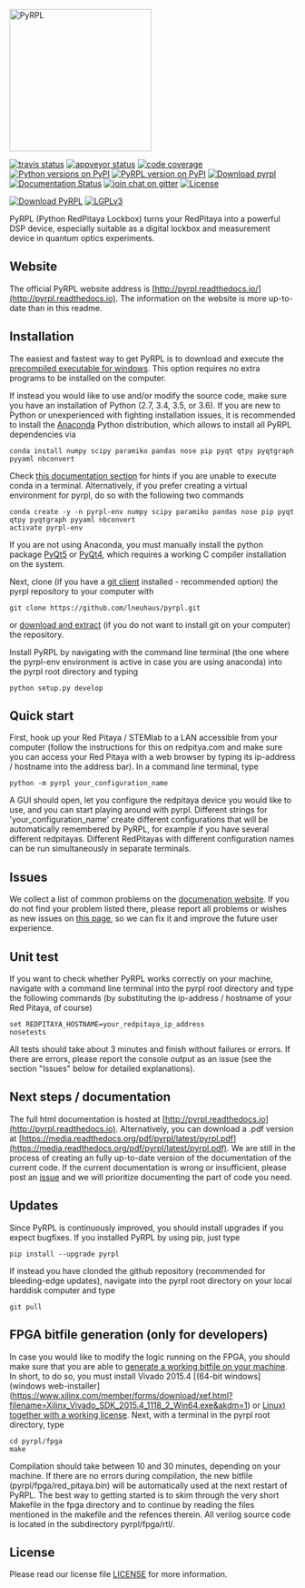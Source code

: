 [<img src="http://pyrpl.readthedocs.io/en/latest/_static/logo.png" width="250" alt="PyRPL">](http://www.pyrpl.org/)

[![travis status](https://travis-ci.org/lneuhaus/pyrpl.svg?branch=master "Travisstatus")](https://travis-ci.org/lneuhaus/pyrpl)
[![appveyor status](https://ci.appveyor.com/api/projects/status/wv2acmg869acg5yy?svg=true)](https://ci.appveyor.com/project/lneuhaus/pyrpl)
[![code coverage](https://codecov.io/github/lneuhaus/pyrpl/coverage.svg?branch=master "Code coverage")](https://codecov.io/gh/lneuhaus/pyrpl)
[![Python versions on PyPI](https://img.shields.io/pypi/pyversions/pyrpl.svg)](https://pypi.python.org/pypi/pyrpl/)
[![PyRPL version on PyPI](https://img.shields.io/pypi/v/pyrpl.svg "PyRPL on PyPI")](https://pypi.python.org/pypi/pyrpl/)
[![Download pyrpl](https://img.shields.io/sourceforge/dt/pyrpl.svg)](https://sourceforge.net/projects/pyrpl/files/)
[![Documentation Status](https://readthedocs.org/projects/pyrpl/badge/?version=latest)](http://pyrpl.readthedocs.io/en/latest/)
[![join chat on gitter](https://badges.gitter.im/JoinChat.svg "Join chat on gitter")](https://gitter.im/lneuhaus/pyrpl)
[![License](https://img.shields.io/pypi/l/pyrpl.svg)](https://github.com/lneuhaus/pyrpl/blob/master/LICENSE)

[![Download PyRPL](https://a.fsdn.com/con/app/sf-download-button)](https://sourceforge.net/projects/pyrpl/files/)
[![LGPLv3](https://www.gnu.org/graphics/gplv3-88x31.png)](https://www.gnu.org/licenses/gpl.html)

PyRPL (Python RedPitaya Lockbox) turns your RedPitaya into a powerful DSP device, especially suitable as a digital lockbox and measurement device in quantum optics experiments.

## Website
The official PyRPL website address is [http://pyrpl.readthedocs.io/](http://pyrpl.readthedocs.io). The information on the website is more up-to-date than in this readme.

## Installation
The easiest and fastest way to get PyRPL is to download and execute the [precompiled executable for windows](https://sourceforge.net/projects/pyrpl/files/latest/download). This option requires no extra programs to be installed on the computer.

If instead you would like to use and/or modify the source code, make sure you have an
installation of Python (2.7, 3.4, 3.5, or 3.6). If you are new to Python or unexperienced with fighting installation issues, it is recommended to install the [Anaconda](https://www.continuum.io/downloads) Python distribution, which allows to install all PyRPL dependencies via
```
conda install numpy scipy paramiko pandas nose pip pyqt qtpy pyqtgraph pyyaml nbconvert
```
Check [this documentation section](http://pyrpl.readthedocs.io/en/latest/user_guide/installation/common_problems.html#anaconda-problems) for hints if you are unable to execute conda in a terminal. Alternatively, if you prefer creating a virtual environment for pyrpl, do so with the following two commands
```
conda create -y -n pyrpl-env numpy scipy paramiko pandas nose pip pyqt qtpy pyqtgraph pyyaml nbconvert
activate pyrpl-env
```
If you are not using Anaconda, you must manually install the python package [PyQt5](https://pypi.python.org/pypi/PyQt5) or [PyQt4](https://pypi.python.org/pypi/PyQt4), which requires a working C compiler installation on the system.

Next, clone (if you have a [git client](https://git-scm.com/downloads) installed - recommended option) the pyrpl repository to your computer with 
```
git clone https://github.com/lneuhaus/pyrpl.git
```
or [download and extract](https://github.com/lneuhaus/pyrpl/archive/master.zip) (if you do not want to install git on your computer) the repository. 

Install PyRPL by navigating with the command line terminal (the one where the pyrpl-env environment is active in case you are using anaconda) into the pyrpl root directory and typing
```
python setup.py develop
```

## Quick start
First, hook up your Red Pitaya / STEMlab to a LAN accessible from your computer (follow the instructions for this on redpitya.com and make sure you can access your Red Pitaya with a web browser by typing its ip-address /  hostname into the address bar).
In a command line terminal, type
```
python -m pyrpl your_configuration_name
```
A GUI should open, let you configure the redpitaya device you would like to use, and you can start playing around with pyrpl. Different strings for 'your_configuration_name' create different configurations that will be automatically remembered by PyRPL, for example if you have several different redpitayas. Different RedPitayas with different configuration names can be run simultaneously in separate terminals.

## Issues
We collect a list of common problems on the [documenation website](http://pyrpl.readthedocs.io/en/latest/user_guide/installation/common_problems.html). If you do not find your problem listed there, please report all problems or wishes as new issues on [this page](https://github.com/lneuhaus/pyrpl/issues), so we can fix it and improve the future user experience.

## Unit test
If you want to check whether PyRPL works correctly on your machine, navigate with a command line terminal into the pyrpl root directory and type the  following commands (by substituting the ip-address / hostname of your Red Pitaya, of course)
```
set REDPITAYA_HOSTNAME=your_redpitaya_ip_address
nosetests
```
All tests should take about 3 minutes and finish without failures or errors. If there are errors, please report the console output as an issue (see the section "Issues" below for detailed explanations).

## Next steps / documentation
The full html documentation is hosted at [http://pyrpl.readthedocs.io](http://pyrpl.readthedocs.io). Alternatively, you can download a .pdf version at [https://media.readthedocs.org/pdf/pyrpl/latest/pyrpl.pdf](https://media.readthedocs.org/pdf/pyrpl/latest/pyrpl.pdf). We are still in the process of creating an fully up-to-date version of the documentation of the current code. If the current documentation is wrong or insufficient, please post an [issue](https://github.com/lneuhaus/pyrpl/issues/new) and we will prioritize documenting the part of code you need.

## Updates
Since PyRPL is continuously improved, you should install upgrades if you expect bugfixes. If you installed PyRPL by using pip, just type
```
pip install --upgrade pyrpl
```

If instead you have clonded the github repository (recommended for bleeding-edge updates), navigate into the pyrpl root directory on your local harddisk computer and type
```
git pull
```

## FPGA bitfile generation (only for developers)
In case you would like to modify the logic running on the FPGA, you should make sure that you are able to [generate a working bitfile on your machine](http://pyrpl.readthedocs.io/en/latest/developer_guide/fpga_compilation.html). In short, to do so, you must install Vivado 2015.4 [(64-bit windows](windows web-installer](https://www.xilinx.com/member/forms/download/xef.html?filename=Xilinx_Vivado_SDK_2015.4_1118_2_Win64.exe&akdm=1) or [Linux)](https://www.xilinx.com/member/forms/download/xef.html?filename=Xilinx_Vivado_SDK_2015.4_1118_2_Lin64.bin&akdm=1) [together with a working license](http://pyrpl.readthedocs.io/en/latest/developer_guide/fpga_compilation.html#fpga-license). Next, with a terminal in the pyrpl root directory, type
```
cd pyrpl/fpga
make
```
Compilation should take between 10 and 30 minutes, depending on your machine. If there are no errors during compilation, the new bitfile (pyrpl/fpga/red_pitaya.bin) will be automatically used at the next restart of PyRPL. The best way to getting started is to skim through the very short Makefile in the fpga directory and to continue by reading the files mentioned in the makefile and the refences therein. All verilog source code is located in the subdirectory pyrpl/fpga/rtl/. 

## License
Please read our license file [LICENSE](https://github.com/lneuhaus/pyrpl/blob/master/LICENSE) for more information. 
